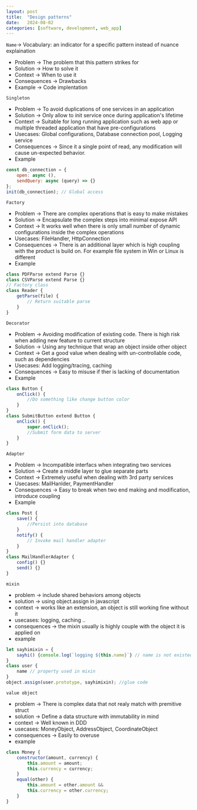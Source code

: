 ```yaml
---
layout: post
title:  "Design patterns"
date:   2024-08-02
categories: [software, development, web_app]
---
```


`Name`-> Vocabulary: an indicator for a specific pattern instead of nuance explaination
- Problem -> The problem that this pattern strikes for
- Solution -> How to solve it
- Context -> When to use it
- Consequences -> Drawbacks
- Example -> Code implentation

`Singleton`
- Problem -> To avoid duplications of one services in an application
- Solution -> Only allow to init service once during application's lifetime
- Context -> Suitable for long running application such as web app or multiple threaded application that have pre-configurations
- Usecases: Global configurations, Database connection pool, Logging service
- Consequences -> Since it a single point of read, any modification will cause un-expected behavior.
- Example
```javascript
const db_connection = {
    open: async (),
    sendQuery: async (query) => {}
};
init(db_connection); // Global access
```

`Factory`
- Problem -> There are complex operations that is easy to make mistakes
- Solution -> Encapsulate the complex steps into minimal expose API 
- Context -> It works well when there is only small number of dynamic configurations inside the complex operations
- Usecases: FileHandler, HttpConnection 
- Consequences -> There is an additional layer which is high coupling with the product is build on. For example file system in Win or Linux is different
- Example
```javascript
class PDFParse extend Parse {}
class CSVParse extend Parse {}
// Factory class
class Reader {
    getParse(file) {
        // Return suitable parse
    }
}
```

`Decorator`
- Problem -> Avoiding modification of existing code. There is high risk when adding new feature to current structure
- Solution -> Using any technique that wrap an object inside other object
- Context -> Get a good value when dealing with un-controllable code, such as dependencies
- Usecases: Add logging/tracing, caching
- Consequences -> Easy to misuse if ther is lacking of documentation
- Example
```javascript
class Button {
    onClick() {
        //Do something like change button color
    }
}
class SubmitButton extend Button {
    onClick() {
        super.onClick();
        //Submit form data to server
    }
}
```

`Adapter`
- Problem -> Incompatible interfacs when integrating two services
- Solution -> Create a middle layer to glue separate parts
- Context -> Extremely useful when dealing with 3rd party services
- Usecases: MailHanlder, PaymentHandler
- Consequences -> Easy to break when two end making and modification, introduce coupling
- Example
```javascript
class Post {
    save() {
        //Persist into database
    }
    notify() {
        // Invoke mail handler adapter
    }
}
class MailHandlerAdapter {
    config() {}
    send() {}
}
```

`mixin`
- problem -> include shared behaviors among objects
- solution -> using object.assign in javascript
- context -> works like an extension, an object is still working fine without it
- usecases: logging, caching ..
- consequences -> the mixin usually is highly couple with the object it is applied on
- example
```javascript
let sayhimixin = {
    sayhi() {console.log(`logging ${this.name}`} // name is not existed in this scope
}
class user {
    name // property used in mixin
}
object.assign(user.prototype, sayhimixin); //glue code
```

`value object`
- problem -> There is complex data that not realy match with premitive struct
- solution -> Define a data structure with immutability in mind
- context -> Well known in DDD
- usecases: MoneyObject, AddressObject, CoordinateObject
- consequences -> Easily to overuse
- example
```javascript
class Money {
    constructor(amount, currency) {
        this.amount = amount;
        this.currency = currency;
    }
    equal(other) {
        this.amount = other.amount &&
        this.currency = other.currency;
    }
}
```


